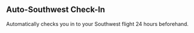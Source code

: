 ## Auto-Southwest Check-In
Automatically checks you in to your Southwest flight 24 hours beforehand.